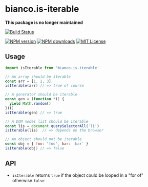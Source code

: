 # bianco.is-iterable

__This package is no longer maintained__

[![Build Status][travis-image]][travis-url]

[![NPM version][npm-version-image]][npm-url]
[![NPM downloads][npm-downloads-image]][npm-url]
[![MIT License][license-image]][license-url]

## Usage

```js
import isIterable from 'bianco.is-iterable'

// An array should be iterable
const arr = [1, 2, 3]
isIterable(arr) // => true of course

// A generator should be iterable
const gen = (function *() {
  yield Math.random()
})()
isIterable(gen) // => true

// A DOM nodes list should be iterable
const lis = document.querySelectorAll('li')
isIterable(lis)  // => depends on the browser

// An object should not be iterable
const obj = { foo: 'foo', bar: 'bar' }
isIterable(obj) // => false

```

## API

- `isIterable` returns `true` if the object could be looped in a "for of" otherwise `false`


[travis-image]:https://img.shields.io/travis/biancojs/is-iterable.svg?style=flat-square
[travis-url]:https://travis-ci.org/biancojs/is-iterable

[license-image]:http://img.shields.io/badge/license-MIT-000000.svg?style=flat-square
[license-url]:LICENSE.txt

[npm-version-image]:http://img.shields.io/npm/v/bianco.is-iterable.svg?style=flat-square
[npm-downloads-image]:http://img.shields.io/npm/dm/bianco.is-iterable.svg?style=flat-square
[npm-url]:https://npmjs.org/package/bianco.is-iterable
